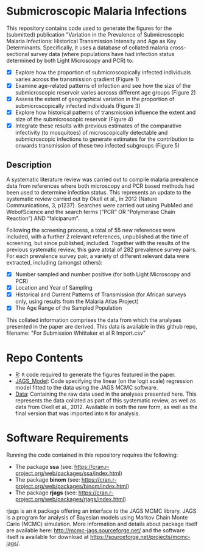 # Submicroscopic Malaria Infections

This repository contains code used to generate the figures for the (submitted) publication "Variation in the Prevalence of Submicroscopic Malaria Infections: Historical Transmission Intensity and Age as Key Determinants. Specifically, it uses a database of collated malaria cross-sectional survey data (where populations have had infection status determined by both Light Microscopy and PCR) to:

- [x] Explore how the proportion of submicroscopically infected individuals varies across the transmission gradient (Figure 1)
- [x] Examine age-related patterns of infection and see how the size of the submicroscopic reservoir varies acrosss different age groups (Figure 2)
- [x] Assess the extent of geographical variation in the proportion of submicroscopically infected individuals (Figure 3) 
- [x] Explore how historical patterns of transmission influence the extent and size of the submicroscopic reservoir (Figure 4)
- [x] Integrate these results with previous estimates of the comparative infectivity (to mosquitoes) of microscopically detectable and submicroscopic infections to generate estimates for the contribution to onwards transmission of these two infected subgroups (Figure 5) 

## Description
A systematic literature review was carried out to compile malaria prevalence data from references where both microscopy and PCR based methods had been used to determine infection status. This represents an update to the systematic review carried out by Okell et al., in 2012 (Nature Communications, 3, p1237). Searches were carried out using PubMed and WebofScience and the search terms (“PCR” OR “Polymerase Chain Reaction”) AND “falciparum”. 

Following the screening process, a total of 55 new references were included, with a further 2 relevant references, unpublished at the time of screening, but since published, included. Together with the results of the previous systematic review, this gave atotal of 282 prevalence survey pairs. For each prevalence survey pair, a variety of different relevant data were extracted, including (amongst others):

- [x] Number sampled and number positive (for both Light Microscopy and PCR)
- [x] Location and Year of Sampling
- [x] Historical and Current Patterns of Transmission (for African surveys only, using results from the Malaria Atlas Project)
- [x] The Age Range of the Sampled Population

This collated information comprises the data from which the analyses presented in the paper are derived. This data is available in this github repo, filename: "For Submission Whittaker et al R Import.csv"

# Repo Contents

- [R](./R): `R` code required to generate the figures featured in the paper.
- [JAGS_Model](./JAGS_Model): Code specifying the linear (on the logit scale) regression model fitted to the data using the JAGS MCMC software.   
- [Data](./Data): Containing the raw data used in the analyses presented here. This represents the data collated as part of this systematic review, as well as data from Okell et al., 2012. Available in both the raw form, as well as the final version that was imported into `R` for analysis.    


# Software Requirements

Running the code contained in this repository requires the following:

- The package **ssa** (see: https://cran.r-project.org/web/packages/ssa/index.html)
- The package **binom** (see: https://cran.r-project.org/web/packages/binom/index.html)
- The package **rjags** (see: https://cran.r-project.org/web/packages/rjags/index.html)

rjags is an `R` package offering an interface to the JAGS MCMC library. JAGS is a program for analysis of Bayesian models using Markov Chain Monte Carlo (MCMC) simulation. More information and details about package itself are available here: http://mcmc-jags.sourceforge.net/ and the software itself is available for download at https://sourceforge.net/projects/mcmc-jags/. 


